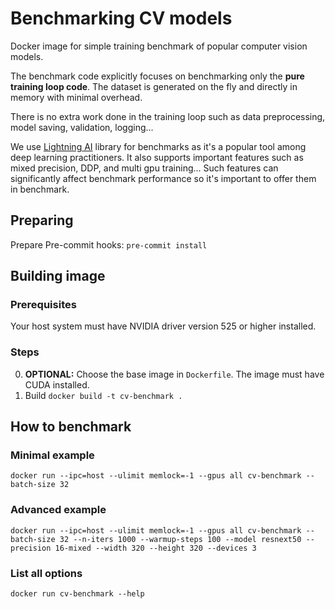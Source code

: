# Benchmarking CV models

Docker image for simple training benchmark of popular computer vision models.

The benchmark code explicitly focuses on benchmarking only the **pure training loop code**. The dataset is
generated on the fly and directly in memory with minimal overhead.

There is no extra work done in the training loop such as data preprocessing, model saving, validation, logging...

We use [Lightning AI](https://lightning.ai/) library for benchmarks as it's a popular tool among deep learning practitioners.
It also supports important features such as mixed precision, DDP, and multi gpu training...
Such features can significantly affect benchmark performance so it's important to offer them in benchmark.

## Preparing

Prepare Pre-commit hooks: `pre-commit install`

## Building image

### Prerequisites

Your host system must have NVIDIA driver version 525 or higher installed.

### Steps

0. **OPTIONAL:** Choose the base image in `Dockerfile`. The image must have CUDA installed.
1. Build `docker build -t cv-benchmark .`

## How to benchmark

### Minimal example

`docker run --ipc=host --ulimit memlock=-1 --gpus all cv-benchmark --batch-size 32`

### Advanced example

`docker run --ipc=host --ulimit memlock=-1 --gpus all cv-benchmark --batch-size 32 --n-iters 1000 --warmup-steps 100 --model resnext50 --precision 16-mixed --width 320 --height 320 --devices 3`

### List all options

`docker run cv-benchmark --help`
